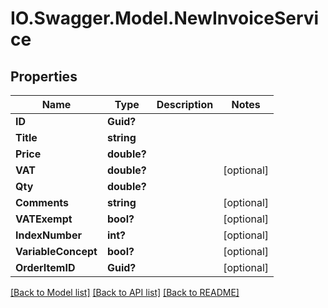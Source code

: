 # IO.Swagger.Model.NewInvoiceService
## Properties

Name | Type | Description | Notes
------------ | ------------- | ------------- | -------------
**ID** | **Guid?** |  | 
**Title** | **string** |  | 
**Price** | **double?** |  | 
**VAT** | **double?** |  | [optional] 
**Qty** | **double?** |  | 
**Comments** | **string** |  | [optional] 
**VATExempt** | **bool?** |  | [optional] 
**IndexNumber** | **int?** |  | [optional] 
**VariableConcept** | **bool?** |  | [optional] 
**OrderItemID** | **Guid?** |  | [optional] 

[[Back to Model list]](../README.md#documentation-for-models) [[Back to API list]](../README.md#documentation-for-api-endpoints) [[Back to README]](../README.md)

